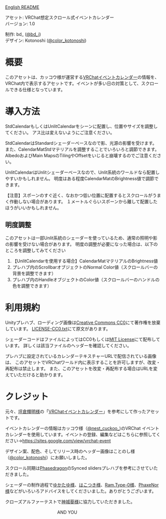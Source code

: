 [English README](README-en.md)

アセット: VRChat想定スクロール式イベントカレンダー<br>
バージョン: 1.0

制作: bd_ ([@bd_j][1])<br>
デザイン: Kotonoshi ([@color_kotonoshi][2])

[1]: https://twitter.com/bd_j
[2]: https://twitter.com/color_kotonoshi

# 概要
このアセットは、カッコウ様が運営する[VRChatイベントカレンダー][10]の情報を、VRChat内で表示するアセットです。イベントが多い日の対策として、スクロールできる仕様となっています。

[10]: https://sites.google.com/view/vrchat-event

# 導入方法
StdCalendarもしくはUnlitCalendarをシーンに配置し、位置やサイズを調整してください。
アス比は変えないようにご注意ください。

StdCalendarはStandardシェーダーベースなので影、光源の影響を受けます。
また、CalendarMatStdマテリアルを調整することでいろいろと調節できます。
AlbedoおよびMain MapsのTilingやOffsetをいじると崩壊するのでご注意ください。

UnlitCalendarはUnlitシェーダーベースなので、Unlit系統のワールドなら配置しやすいかもしれません。
明度はある程度CalendarMatのBrightness値で調節できます。

【注意】スポーンのすぐ近く、なおかつ低い位置に配置するとスクロールがうまく作動しない場合があります。
１メートルぐらいスポーンから離して配置したほうがいいかもしれません。

## 明度調整
このアセットは一部Unlit系統のシェーダーを使っているため、通常の照明や影の影響を受けない場合があります。
明度の調整が必要になった場合は、以下のところを調整してみてください

1. 【UnlitCalendarを使用する場合】CalendarMatマテリアルのBrightness値
2. プレハブ内のScrollbarオブジェクトのNormal Color値（スクロールバーの背景を調整できます）
3. プレハブ内のHandleオブジェクトのColor値（スクロールバーのハンドルの色を調整できます）

# 利用規約
Unityプレハブ、ローディング画像は[Creative Commons CC0][41]にて著作権を放棄しています。
[LICENSE-CC0.txt](LICENSE-CC0.txt)にて原文があります。

シェーダーコードはファイルによってはCC0もしくは[MIT License][42]にて配布しています。
詳しくは該当ファイルのヘッダーを確認してください。

プレハブに設定されているカレンダーテキスチャーURLで配信されている画像は、
このアセットでVRChatワールド内に表示することを許可しますが、改変・再配布は禁止します。
また、このアセットを改変・再配布する場合はURLを変えていただけると助かります。

[41]: https://creativecommons.org/publicdomain/zero/1.0/deed.ja 
[42]: LICENSE-MIT.txt

# クレジット
元々、[坪倉輝明様][59]の「[VRChatイベントカレンダー][60]」を参考にして作ったアセットです。

イベントカレンダーの情報はカッコウ様（[@nest_cuckoo_][51])のVRChat イベントカレンダーを使用しています。イベントの登録、編集などはこちらに参照してください→https://sites.google.com/view/vrchat-event

デザイン案、配色、そしてリリース時のヘッダー画像はことのし様（[@color_kotonoshi][52]）にお願いしました。

スクロール同期は[Phasedragon][53]のSynced slidersプレハブを参考にさせていただきました。

シェーダーの制作過程で[ゆかたゆ様][54]、[はこつき様][55]、[Ram.Type-0様][56]、[PhaxeNor様][57]などがいろいろアドバイスをしてくださいました。ありがとうございます。

クローズアルファーテストで[神城葵様][58]に協力していただきました。

　　　　　　　　　　　　AND YOU

[51]: https://twitter.com/nest_cuckoo_
[52]: https://twitter.com/color_kotonoshi
[53]: https://twitter.com/phasedragoon
[54]: https://twitter.com/yukata_yu
[55]: https://twitter.com/re_hako_moon
[56]: https://twitter.com/Ram_Type64_Mod0
[57]: https://twitter.com/PhaxeNor
[58]: https://twitter.com/aoi3192
[59]: https://twitter.com/kohack_v
[60]: https://booth.pm/ja/items/1223535